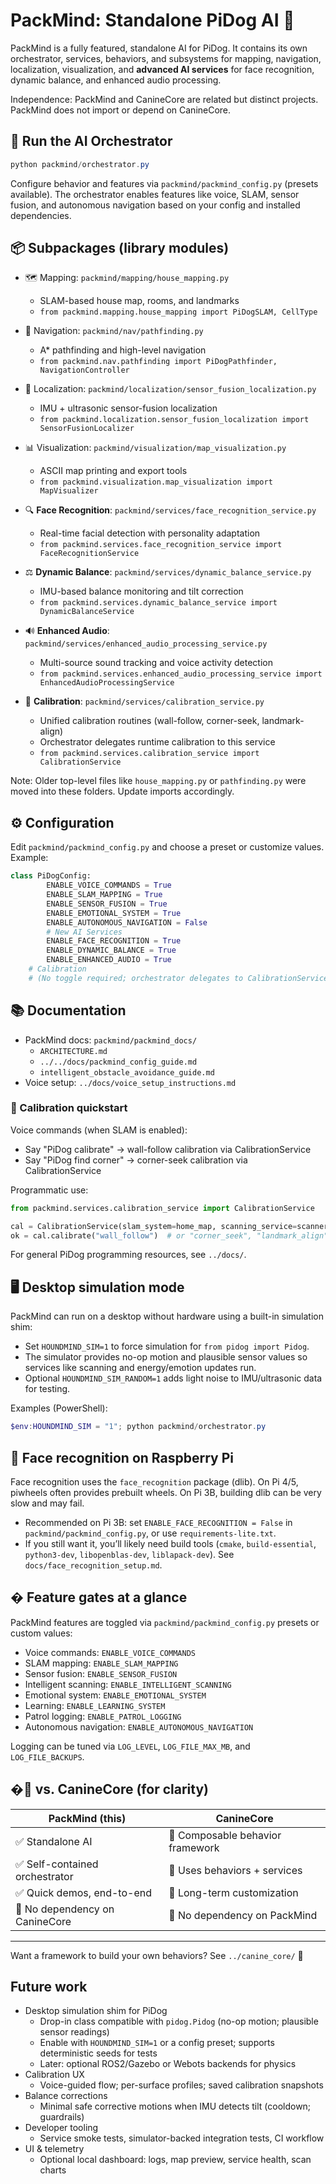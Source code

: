 # PackMind: Standalone PiDog AI 🤖

PackMind is a fully featured, standalone AI for PiDog. It contains its own orchestrator, services, behaviors, and subsystems for mapping, navigation, localization, visualization, and **advanced AI services** for face recognition, dynamic balance, and enhanced audio processing.

Independence: PackMind and CanineCore are related but distinct projects. PackMind does not import or depend on CanineCore.

## 🚀 Run the AI Orchestrator

```powershell
python packmind/orchestrator.py
```

Configure behavior and features via `packmind/packmind_config.py` (presets available). The orchestrator enables features like voice, SLAM, sensor fusion, and autonomous navigation based on your config and installed dependencies.

## 📦 Subpackages (library modules)

- 🗺️ Mapping: `packmind/mapping/house_mapping.py`
    - SLAM-based house map, rooms, and landmarks
    - `from packmind.mapping.house_mapping import PiDogSLAM, CellType`

- 🎯 Navigation: `packmind/nav/pathfinding.py`
    - A* pathfinding and high-level navigation
    - `from packmind.nav.pathfinding import PiDogPathfinder, NavigationController`

- 🔄 Localization: `packmind/localization/sensor_fusion_localization.py`
    - IMU + ultrasonic sensor-fusion localization
    - `from packmind.localization.sensor_fusion_localization import SensorFusionLocalizer`

- 📊 Visualization: `packmind/visualization/map_visualization.py`
    - ASCII map printing and export tools
    - `from packmind.visualization.map_visualization import MapVisualizer`

- 🔍 **Face Recognition**: `packmind/services/face_recognition_service.py`
    - Real-time facial detection with personality adaptation
    - `from packmind.services.face_recognition_service import FaceRecognitionService`

- ⚖️ **Dynamic Balance**: `packmind/services/dynamic_balance_service.py`
    - IMU-based balance monitoring and tilt correction
    - `from packmind.services.dynamic_balance_service import DynamicBalanceService`

- 🔊 **Enhanced Audio**: `packmind/services/enhanced_audio_processing_service.py`
    - Multi-source sound tracking and voice activity detection
    - `from packmind.services.enhanced_audio_processing_service import EnhancedAudioProcessingService`

- 🧭 **Calibration**: `packmind/services/calibration_service.py`
    - Unified calibration routines (wall-follow, corner-seek, landmark-align)
    - Orchestrator delegates runtime calibration to this service
    - `from packmind.services.calibration_service import CalibrationService`

Note: Older top-level files like `house_mapping.py` or `pathfinding.py` were moved into these folders. Update imports accordingly.

## ⚙️ Configuration

Edit `packmind/packmind_config.py` and choose a preset or customize values. Example:

```python
class PiDogConfig:
        ENABLE_VOICE_COMMANDS = True
        ENABLE_SLAM_MAPPING = True
        ENABLE_SENSOR_FUSION = True
        ENABLE_EMOTIONAL_SYSTEM = True
        ENABLE_AUTONOMOUS_NAVIGATION = False
        # New AI Services
        ENABLE_FACE_RECOGNITION = True
        ENABLE_DYNAMIC_BALANCE = True
        ENABLE_ENHANCED_AUDIO = True
    # Calibration
    # (No toggle required; orchestrator delegates to CalibrationService when SLAM is enabled)
```

## 📚 Documentation

- PackMind docs: `packmind/packmind_docs/`
    - `ARCHITECTURE.md`
    - `../../docs/packmind_config_guide.md`
    - `intelligent_obstacle_avoidance_guide.md`
- Voice setup: `../docs/voice_setup_instructions.md`

### 🔧 Calibration quickstart

Voice commands (when SLAM is enabled):

- Say "PiDog calibrate" → wall-follow calibration via CalibrationService
- Say "PiDog find corner" → corner-seek calibration via CalibrationService

Programmatic use:

```python
from packmind.services.calibration_service import CalibrationService

cal = CalibrationService(slam_system=home_map, scanning_service=scanner, dog=pidog, logger=logger)
ok = cal.calibrate("wall_follow")  # or "corner_seek", "landmark_align"
```

For general PiDog programming resources, see `../docs/`.

## 🖥️ Desktop simulation mode

PackMind can run on a desktop without hardware using a built-in simulation shim:

- Set `HOUNDMIND_SIM=1` to force simulation for `from pidog import Pidog`.
- The simulator provides no-op motion and plausible sensor values so services like scanning and energy/emotion updates run.
- Optional `HOUNDMIND_SIM_RANDOM=1` adds light noise to IMU/ultrasonic data for testing.

Examples (PowerShell):

```powershell
$env:HOUNDMIND_SIM = "1"; python packmind/orchestrator.py
```

## 🧩 Face recognition on Raspberry Pi

Face recognition uses the `face_recognition` package (dlib). On Pi 4/5, piwheels often provides prebuilt wheels. On Pi 3B, building dlib can be very slow and may fail.

- Recommended on Pi 3B: set `ENABLE_FACE_RECOGNITION = False` in `packmind/packmind_config.py`, or use `requirements-lite.txt`.
- If you still want it, you’ll likely need build tools (`cmake`, `build-essential`, `python3-dev`, `libopenblas-dev`, `liblapack-dev`). See `docs/face_recognition_setup.md`.

## � Feature gates at a glance

PackMind features are toggled via `packmind/packmind_config.py` presets or custom values:

- Voice commands: `ENABLE_VOICE_COMMANDS`
- SLAM mapping: `ENABLE_SLAM_MAPPING`
- Sensor fusion: `ENABLE_SENSOR_FUSION`
- Intelligent scanning: `ENABLE_INTELLIGENT_SCANNING`
- Emotional system: `ENABLE_EMOTIONAL_SYSTEM`
- Learning: `ENABLE_LEARNING_SYSTEM`
- Patrol logging: `ENABLE_PATROL_LOGGING`
- Autonomous navigation: `ENABLE_AUTONOMOUS_NAVIGATION`

Logging can be tuned via `LOG_LEVEL`, `LOG_FILE_MAX_MB`, and `LOG_FILE_BACKUPS`.

## �🔗 vs. CanineCore (for clarity)

| PackMind (this) | CanineCore |
|---|---|
| ✅ Standalone AI | 🔧 Composable behavior framework |
| ✅ Self-contained orchestrator | 🔧 Uses behaviors + services |
| ✅ Quick demos, end-to-end | 🔧 Long-term customization |
| 🚫 No dependency on CanineCore | 🚫 No dependency on PackMind |

---

Want a framework to build your own behaviors? See `../canine_core/` 🔧

## Future work

- Desktop simulation shim for PiDog
    - Drop-in class compatible with `pidog.Pidog` (no-op motion; plausible sensor readings)
    - Enable with `HOUNDMIND_SIM=1` or a config preset; supports deterministic seeds for tests
    - Later: optional ROS2/Gazebo or Webots backends for physics
- Calibration UX
    - Voice-guided flow; per-surface profiles; saved calibration snapshots
- Balance corrections
    - Minimal safe corrective motions when IMU detects tilt (cooldown; guardrails)
- Developer tooling
    - Service smoke tests, simulator-backed integration tests, CI workflow
- UI & telemetry
    - Optional local dashboard: logs, map preview, service health, scan charts
